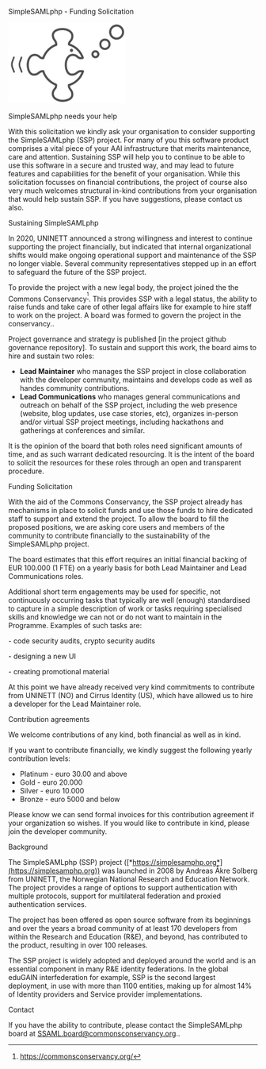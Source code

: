 <span id="anchor"></span>SimpleSAMLphp - Funding Solicitation

<img
src="SimpleSAMLphp - Funding Solicitation.images/Pictures/1000020100000160000000F060E3FC362DE032EE.png"
style="width:2.4693in;height:1.6945in" />

<span id="anchor-1"></span>SimpleSAMLphp needs your help

With this solicitation we kindly ask your organisation to consider
supporting the SimpleSAMLphp (SSP) project. For many of you this
software product comprises a vital piece of your AAI infrastructure that
merits maintenance, care and attention. Sustaining SSP will help you to
continue to be able to use this software in a secure and trusted way,
and may lead to future features and capabilities for the benefit of your
organisation. While this solicitation focusses on financial
contributions, the project of course also very much welcomes structural
in-kind contributions from your organisation that would help sustain
SSP. If you have suggestions, please contact us also.

<span id="anchor-2"></span>Sustaining SimpleSAMLphp

In 2020, UNINETT announced a strong willingness and interest to continue
supporting the project financially, but indicated that internal
organizational shifts would make ongoing operational support and
maintenance of the SSP no longer viable. Several community
representatives stepped up in an effort to safeguard the future of the
SSP project.  

To provide the project with a new legal body, the project joined the the
Commons Conservancy<sup>[^1]</sup>. This provides SSP with a legal
status, the ability to raise funds and take care of other legal affairs
like for example to hire staff to work on the project. A board was
formed to govern the project in the conservancy..

Project governance and strategy is published \[in the project github
governance repository\]. To sustain and support this work, the board
aims to hire and sustain two roles:

- **Lead Maintainer** who manages the SSP project in close collaboration
  with the developer community, maintains and develops code as well as
  handes community contributions.
- **Lead Communications** who manages general communications and
  outreach on behalf of the SSP project, including the web presence
  (website, blog updates, use case stories, etc), organizes in-person
  and/or virtual SSP project meetings, including hackathons and
  gatherings at conferences and similar.

It is the opinion of the board that both roles need significant amounts
of time, and as such warrant dedicated resourcing. It is the intent of
the board to solicit the resources for these roles through an open and
transparent procedure.

<span id="anchor-3"></span>Funding Solicitation

With the aid of the Commons Conservancy, the SSP project already has
mechanisms in place to solicit funds and use those funds to hire
dedicated staff to support and extend the project. To allow the board to
fill the proposed positions, we are asking core users and members of the
community to contribute financially to the sustainability of the
SimpleSAMLphp project.

The board estimates that this effort requires an initial financial
backing of EUR 100.000 (1 FTE) on a yearly basis for both Lead
Maintainer and Lead Communications roles.

Additional short term engagements may be used for specific, not
continuously occurring tasks that typically are well (enough)
standardised to capture in a simple description of work or tasks
requiring specialised skills and knowledge we can not or do not want to
maintain in the Programme. Examples of such tasks are:

\- code security audits, crypto security audits

\- designing a new UI

\- creating promotional material

At this point we have already received very kind commitments to
contribute from UNINETT (NO) and Cirrus Identity (US), which have
allowed us to hire a developer for the Lead Maintainer role.

<span id="anchor-4"></span>Contribution agreements

We welcome contributions of any kind, both financial as well as in kind.

  
If you want to contribute financially, we kindly suggest the following
yearly contribution levels:

- Platinum - euro 30.00 and above
- Gold - euro 20.000
- Silver - euro 10.000
- Bronze - euro 5000 and below

Please know we can send formal invoices for this contribution agreement
if your organization so wishes. If you would like to contribute in kind,
please join the developer community.

<span id="anchor-5"></span>Background

The SimpleSAMLphp (SSP) project
([*https://simplesamphp.org*](https://simplesamphp.org)) was launched in
2008 by Andreas Åkre Solberg from UNINETT, the Norwegian National
Research and Education Network. The project provides a range of options
to support authentication with multiple protocols, support for
multilateral federation and proxied authentication services.  
  
The project has been offered as open source software from its beginnings
and over the years a broad community of at least 170 developers from
within the Research and Education (R&E), and beyond, has contributed to
the product, resulting in over 100 releases.

  
The SSP project is widely adopted and deployed around the world and is
an essential component in many R&E identity federations. In the global
eduGAIN interfederation for example, SSP is the second largest
deployment, in use with more than 1100 entities, making up for almost
14% of Identity providers and Service provider implementations.

<span id="anchor-6"></span>Contact

If you have the ability to contribute, please contact the SimpleSAMLphp
board at SSAML.board@commonsconservancy.org..

[^1]:  https://commonsconservancy.org/
